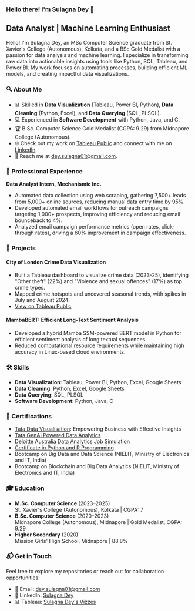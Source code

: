 ### Hello there! I'm Sulagna Dey 👋

## Data Analyst | Machine Learning Enthusiast

Hello! I'm Sulagna Dey, an MSc Computer Science graduate from St. Xavier's College (Autonomous), Kolkata, and a BSc Gold Medalist with a passion for data analysis and machine learning. I specialize in transforming raw data into actionable insights using tools like Python, SQL, Tableau, and Power BI. My work focuses on automating processes, building efficient ML models, and creating impactful data visualizations.

### 🔍 About Me
- 📊 Skilled in **Data Visualization** (Tableau, Power BI, Python), **Data Cleaning** (Python, Excel), and **Data Querying** (SQL, PLSQL).
- 💻 Experienced in **Software Development** with Python, Java, and C.
- 🏆 B.Sc. Computer Science Gold Medalist (CGPA: 9.29) from Midnapore College (Autonomous).
- 🌐 Check out my work on [Tableau Public](https://public.tableau.com/app/profile/sulagna.dey/vizzes) and connect with me on [LinkedIn](https://www.linkedin.com/in/sulagna-dey-343703258).
- 📧 Reach me at [dey.sulagna01@gmail.com](mailto:dey.sulagna01@gmail.com).

### 💼 Professional Experience
**Data Analyst Intern, Mechanismic Inc.**
- Automated data collection using web scraping, gathering 7,500+ leads from 5,000+ online sources, reducing manual data entry time by 95%.
- Developed automated email workflows for outreach campaigns targeting 1,000+ prospects, improving efficiency and reducing email bounceback to 4%.
- Analyzed email campaign performance metrics (open rates, click-through rates), driving a 60% improvement in campaign effectiveness.

### 🚀 Projects
#### City of London Crime Data Visualization
- Built a Tableau dashboard to visualize crime data (2023-25), identifying "Other theft" (22%) and "Violence and sexual offences" (17%) as top crime types.
- Mapped crime hotspots and uncovered seasonal trends, with spikes in July and August 2024.
- [View on Tableau Public](https://public.tableau.com/app/profile/sulagna.dey/viz/CityofLondonCrimeData/CityofLondonCrimeDashboard)

#### MambaBERT: Efficient Long-Text Sentiment Analysis
- Developed a hybrid Mamba SSM-powered BERT model in Python for efficient sentiment analysis of long textual sequences.
- Reduced computational resource requirements while maintaining high accuracy in Linux-based cloud environments.

### 🛠️ Skills
- **Data Visualization**: Tableau, Power BI, Python, Excel, Google Sheets
- **Data Cleaning**: Python, Excel, Google Sheets
- **Data Querying**: SQL, PLSQL
- **Software Development**: Python, Java, C

### 📜 Certifications
- [Tata Data Visualisation](https://drive.google.com/file/d/1NIMDYRC6SvZrG3blx1qJetEQAsru8kv7/view): Empowering Business with Effective Insights
- [Tata GenAI Powered Data Analytics](https://drive.google.com/file/d/1MX1hTRSB6BTK9qzrdoRXdz3inPMsX0c8/view)
- [Deloitte Australia Data Analytics Job Simulation](https://forage-uploads-prod.s3.amazonaws.com/completion-certificates/9PBTqmSxAf6zZTseP/io9DzWKe3PTsiS6GG_9PBTqmSxAf6zZTseP_C3aAB4eBTGbP3fct6_1741469267759_completion_certificate.pdf)
- [Certificate in Python and R Programming](https://drive.google.com/file/d/1x4lhfrNrF6rpaJLf8j2MJa-JRoZGg1nV/view)
- Bootcamp on Big Data and Data Science (NIELIT, Ministry of Electronics and IT, India)
- Bootcamp on Blockchain and Big Data Analytics (NIELIT, Ministry of Electronics and IT, India)

### 🎓 Education
- **M.Sc. Computer Science** (2023–2025)  
  St. Xavier's College (Autonomous), Kolkata | CGPA: 7
- **B.Sc. Computer Science** (2020–2023)  
  Midnapore College (Autonomous), Midnapore | Gold Medalist, CGPA: 9.29
- **Higher Secondary** (2020)  
  Mission Girls' High School, Midnapore | 88.8%

### 📬 Get in Touch
Feel free to explore my repositories or reach out for collaboration opportunities!  
- 📧 Email: [dey.sulagna01@gmail.com](mailto:dey.sulagna01@gmail.com)  
- 🔗 LinkedIn: [Sulagna Dey](https://www.linkedin.com/in/sulagna-dey-343703258)  
- 📊 Tableau: [Sulagna Dey's Vizzes](https://public.tableau.com/app/profile/sulagna.dey/vizzes)
